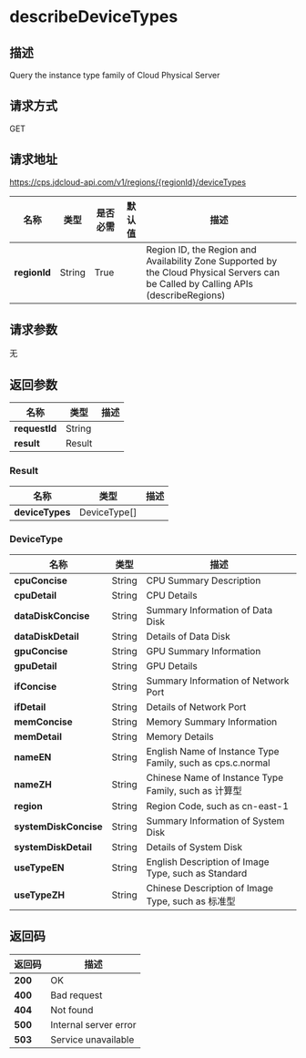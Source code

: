 # describeDeviceTypes


## 描述
Query the instance type family of Cloud Physical Server

## 请求方式
GET

## 请求地址
https://cps.jdcloud-api.com/v1/regions/{regionId}/deviceTypes

|名称|类型|是否必需|默认值|描述|
|---|---|---|---|---|
|**regionId**|String|True| |Region ID, the Region and Availability Zone Supported by the Cloud Physical Servers can be Called by Calling APIs (describeRegions)|

## 请求参数
无


## 返回参数
|名称|类型|描述|
|---|---|---|
|**requestId**|String| |
|**result**|Result| |

### Result
|名称|类型|描述|
|---|---|---|
|**deviceTypes**|DeviceType[]| |
### DeviceType
|名称|类型|描述|
|---|---|---|
|**cpuConcise**|String|CPU Summary Description|
|**cpuDetail**|String|CPU Details|
|**dataDiskConcise**|String|Summary Information of Data Disk|
|**dataDiskDetail**|String|Details of Data Disk|
|**gpuConcise**|String|GPU Summary Information|
|**gpuDetail**|String|GPU Details|
|**ifConcise**|String|Summary Information of Network Port|
|**ifDetail**|String|Details of Network Port|
|**memConcise**|String|Memory Summary Information|
|**memDetail**|String|Memory Details|
|**nameEN**|String|English Name of Instance Type Family, such as cps.c.normal|
|**nameZH**|String|Chinese Name of Instance Type Family, such as 计算型|
|**region**|String|Region Code, such as cn-east-1|
|**systemDiskConcise**|String|Summary Information of System Disk|
|**systemDiskDetail**|String|Details of System Disk|
|**useTypeEN**|String|English Description of Image Type, such as Standard|
|**useTypeZH**|String|Chinese Description of Image Type, such as 标准型|

## 返回码
|返回码|描述|
|---|---|
|**200**|OK|
|**400**|Bad request|
|**404**|Not found|
|**500**|Internal server error|
|**503**|Service unavailable|
